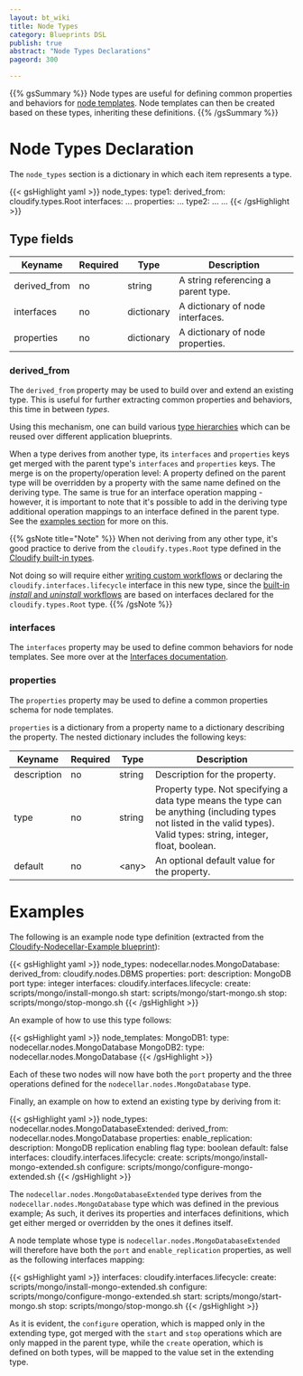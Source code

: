 ```yaml
---
layout: bt_wiki
title: Node Types
category: Blueprints DSL
publish: true
abstract: "Node Types Declarations"
pageord: 300

---
```


{{% gsSummary %}}
Node types are useful for defining common properties and behaviors for [node templates](dsl-spec-node-templates.html). Node templates can then be created based on these types, inheriting these definitions.
{{% /gsSummary %}}


# Node Types Declaration

The `node_types` section is a dictionary in which each item represents a type.

{{< gsHighlight  yaml >}}
node_types:
  type1:
    derived_from: cloudify.types.Root
    interfaces:
      ...
    properties:
      ...
  type2:
    ...
  ...
{{< /gsHighlight >}}


## Type fields

Keyname     | Required | Type        | Description
----------- | -------- | ----        | -----------
derived_from| no       | string      | A string referencing a parent type.
interfaces  | no       | dictionary  | A dictionary of node interfaces.
properties  | no       | dictionary  | A dictionary of node properties.


### derived_from

The `derived_from` property may be used to build over and extend an existing type. This is useful for further extracting common properties and behaviors, this time in between *types*.

Using this mechanism, one can build various [type hierarchies](reference-terminology.html#type-hierarchy) which can be reused over different application blueprints.


When a type derives from another type, its `interfaces` and `properties` keys get merged with the parent type's `interfaces` and `properties` keys. The merge is on the property/operation level: A property defined on the parent type will be overridden by a property with the same name defined on the deriving type. The same is true for an interface operation mapping - however, it is important to note that it's possible to add in the deriving type additional operation mappings to an interface defined in the parent type. See the [examples section](#examples) for more on this.

{{% gsNote title="Note" %}}
When not deriving from any other type, it's good practice to derive from the `cloudify.types.Root` type defined in the [Cloudify built-in types](reference-types.html).

Not doing so will require either [writing custom workflows](workflows-authoring.html) or declaring the `cloudify.interfaces.lifecycle` interface in this new type, since the [built-in *install* and *uninstall* workflows](workflows-built-in.html) are based on interfaces declared for the `cloudify.types.Root` type.
{{% /gsNote %}}


### interfaces

The `interfaces` property may be used to define common behaviors for node templates. See more over at the [Interfaces documentation](dsl-spec-interfaces.html).


### properties

The `properties` property may be used to define a common properties schema for node templates.

`properties` is a dictionary from a property name to a dictionary describing the property. The nested dictionary includes the following keys:

Keyname     | Required | Type        | Description
----------- | -------- | ----        | -----------
description | no       | string      | Description for the property.
type        | no       | string      | Property type. Not specifying a data type means the type can be anything (including types not listed in the valid types). Valid types: string, integer, float, boolean.
default     | no       | \<any\>     | An optional default value for the property.



# Examples

The following is an example node type definition (extracted from the [Cloudify-Nodecellar-Example blueprint](https://github.com/cloudify-cosmo/cloudify-nodecellar-example)):

{{< gsHighlight  yaml >}}
node_types:
  nodecellar.nodes.MongoDatabase:
    derived_from: cloudify.nodes.DBMS
    properties:
      port:
        description: MongoDB port
        type: integer
    interfaces:
      cloudify.interfaces.lifecycle:
        create: scripts/mongo/install-mongo.sh
        start: scripts/mongo/start-mongo.sh
        stop: scripts/mongo/stop-mongo.sh
{{< /gsHighlight >}}


An example of how to use this type follows:

{{< gsHighlight  yaml >}}
node_templates:
  MongoDB1:
    type: nodecellar.nodes.MongoDatabase
  MongoDB2:
    type: nodecellar.nodes.MongoDatabase
{{< /gsHighlight >}}


Each of these two nodes will now have both the `port` property and the three operations defined for the `nodecellar.nodes.MongoDatabase` type.


Finally, an example on how to extend an existing type by deriving from it:

{{< gsHighlight  yaml >}}
node_types:
  nodecellar.nodes.MongoDatabaseExtended:
    derived_from: nodecellar.nodes.MongoDatabase
    properties:
      enable_replication:
        description: MongoDB replication enabling flag
        type: boolean
        default: false
    interfaces:
      cloudify.interfaces.lifecycle:
        create: scripts/mongo/install-mongo-extended.sh
        configure: scripts/mongo/configure-mongo-extended.sh
{{< /gsHighlight >}}

The `nodecellar.nodes.MongoDatabaseExtended` type derives from the `nodecellar.nodes.MongoDatabase` type which was defined in the previous example; As such, it derives its properties and interfaces definitions, which get either merged or overridden by the ones it defines itself.

A node template whose type is `nodecellar.nodes.MongoDatabaseExtended` will therefore have both the `port` and `enable_replication` properties, as well as the following interfaces mapping:

{{< gsHighlight  yaml >}}
    interfaces:
      cloudify.interfaces.lifecycle:
        create: scripts/mongo/install-mongo-extended.sh
        configure: scripts/mongo/configure-mongo-extended.sh
        start: scripts/mongo/start-mongo.sh
        stop: scripts/mongo/stop-mongo.sh
{{< /gsHighlight >}}

As it is evident, the `configure` operation, which is mapped only in the extending type, got merged with the `start` and `stop` operations which are only mapped in the parent type, while the `create` operation, which is defined on both types, will be mapped to the value set in the extending type.